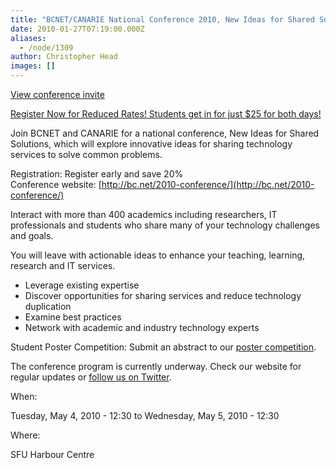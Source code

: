 ```yaml
---
title: "BCNET/CANARIE National Conference 2010, New Ideas for Shared Solutions"
date: 2010-01-27T07:19:00.000Z
aliases:
  - /node/1309
author: Christopher Head
images: []
---
```


[View conference invite](http://bc.net/2010-conference/emails/2010-01.html)

[Register Now for Reduced Rates! Students get in for just $25 for both days!](http://www.regonline.ca/Checkin.asp?EventId=780307)

Join BCNET and CANARIE for a national conference, New Ideas for Shared
Solutions, which will explore innovative ideas for sharing technology
services to solve common problems.

Registration: Register early and save 20% \
Conference website: [http://bc.net/2010-conference/](http://bc.net/2010-conference/)

Interact with more than 400 academics including researchers, IT professionals and students who share many of your technology challenges and goals.

You will leave with actionable ideas to enhance your teaching, learning, research and IT services.

*   Leverage existing expertise
*   Discover opportunities for sharing services and reduce technology duplication
*   Examine best practices
*   Network with academic and industry technology experts

Student Poster Competition: Submit an abstract to our [poster competition](http://bc.net/2010-conference/poster.html).

The conference program is currently underway. Check our website for
regular updates or [follow us on Twitter](https://twitter.com/bcnetcanarie10).

When: 

Tuesday, May 4, 2010 - 12:30 to Wednesday, May 5, 2010 - 12:30

Where: 

SFU Harbour Centre
